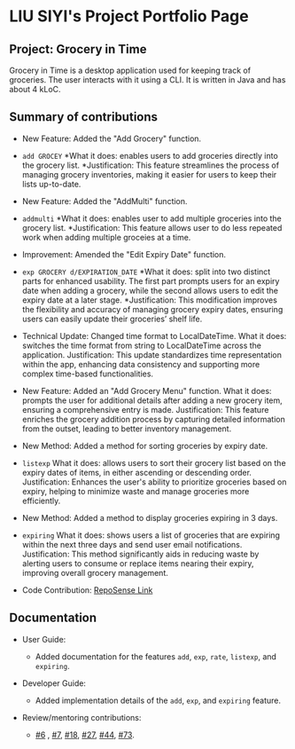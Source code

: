 # LIU SIYI's Project Portfolio Page

## Project: Grocery in Time
Grocery in Time is a desktop application used for keeping track of groceries.
The user interacts with it using a CLI. It is written in Java and has about 4 kLoC.

## Summary of contributions
* New Feature: Added the "Add Grocery" function. 
* `add GROCEY`
    *What it does: enables users to add groceries directly into the grocery list.
    *Justification: This feature streamlines the process of managing grocery inventories, making it easier for users to keep their lists up-to-date.

* New Feature: Added the "AddMulti" function.
* `addmulti`
    *What it does: enables user to add multiple groceries into the grocery list.
    *Justification: This feature allows user to do less repeated work when adding multiple groceies at a time.

* Improvement: Amended the "Edit Expiry Date" function.
* `exp GROCERY d/EXPIRATION_DATE`
    *What it does: split into two distinct parts for enhanced usability. The first part prompts users for an expiry date when adding a grocery, while the second allows users to edit the expiry date at a later stage.
    *Justification: This modification improves the flexibility and accuracy of managing grocery expiry dates, ensuring users can easily update their groceries’ shelf life.

* Technical Update: Changed time format to LocalDateTime.
    What it does: switches the time format from string to LocalDateTime across the application.
    Justification: This update standardizes time representation within the app, enhancing data consistency and supporting more complex time-based functionalities.

* New Feature: Added an "Add Grocery Menu" function.
    What it does: prompts the user for additional details after adding a new grocery item, ensuring a comprehensive entry is made.
    Justification: This feature enriches the grocery addition process by capturing detailed information from the outset, leading to better inventory management.

* New Method: Added a method for sorting groceries by expiry date.
* `listexp`
    What it does: allows users to sort their grocery list based on the expiry dates of items, in either ascending or descending order.
    Justification: Enhances the user's ability to prioritize groceries based on expiry, helping to minimize waste and manage groceries more efficiently.

* New Method: Added a method to display groceries expiring in 3 days.
* `expiring`
    What it does: shows users a list of groceries that are expiring within the next three days and send user email notifications.
    Justification: This method significantly aids in reducing waste by alerting users to consume or replace items nearing their expiry, improving overall grocery management.

* Code Contribution: [RepoSense Link](https://nus-cs2113-ay2324s2.github.io/tp-dashboard/?search=64-1&breakdown=true&sort=groupTitle%20dsc&sortWithin=title&since=2024-02-23&timeframe=commit&mergegroup=&groupSelect=groupByRepos&checkedFileTypes=docs~functional-code~test-code~other)

## Documentation
* User Guide:
    * Added documentation for the features `add`, `exp`, `rate`, `listexp`, and `expiring`.
* Developer Guide:
    * Added implementation details of the `add`, `exp`, and `expiring` feature.

* Review/mentoring contributions:
    * [#6](https://github.com/AY2324S2-CS2113-T12-2/tp/pull/6) ,
      [#7](https://github.com/AY2324S2-CS2113-T12-2/tp/pull/7),
      [#18](https://github.com/AY2324S2-CS2113-T12-2/tp/pull/18),
      [#27](https://github.com/AY2324S2-CS2113-T12-2/tp/pull/27), 
      [#44](https://github.com/AY2324S2-CS2113-T12-2/tp/pull/44),
      [#73](https://github.com/AY2324S2-CS2113-T12-2/tp/pull/73).